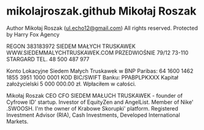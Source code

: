 # mikolajroszak.github Mikołaj Roszak
Author Mikołaj Roszak 
                    (ul.echo12@gmail.com)
        All rights reserved. Protected by Harry Fox Agency

REGON 383183972
SIEDEM MAŁYCH TRUSKAWEK
WWW.SIEDEMMALYCHTRUSKAWEK.COM
PRZEDWIOŚNIE 79/12 73-110 STARGARD
TEL. 48 500 487 977

Konto Lokacyjne Siedem Małych Truskawek w BNP Paribas: 64 1600 1462 1855 3951 1000 0001
KOD BIC/SWIFT Banku: PPABPLPKXXX
Kapitał założycielski 5 000 000.00 zł. Wpłaciłem w całości.

Mikołaj Roszak CEO CFO SIEDEM MAŁUCH TRUSKAWEK - founder of Cyfrowe ID' startup. 
Investor of EquityZen and AngelList. 
Member of Nike' .SWOOSH. 
I'm the owner of Krabowe Skorupki' platform.
Registered Investment Advisor (RIA), Cash Investments, Developed International Markets. 

